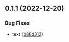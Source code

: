 ## 0.1.1 (2022-12-20)


### Bug Fixes

* text ([b88d312](https://github.com/abrahym-snt/test-repo/commit/b88d31293ba041fd696346c4d420be47a61bdd99))



